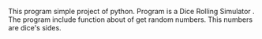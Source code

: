 This program simple project of python. Program is a Dice Rolling Simulator . The program include function about of get random numbers. This numbers are dice's sides.
